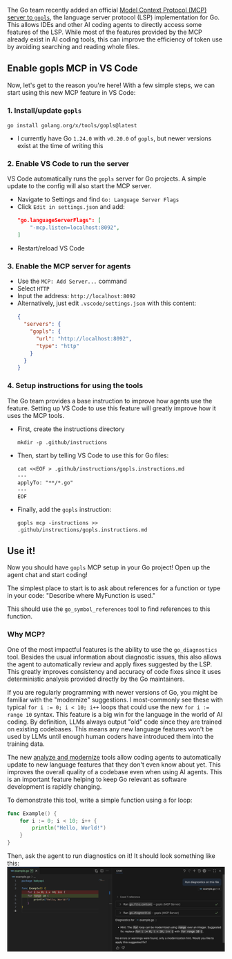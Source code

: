 The Go team recently added an official [Model Context Protocol (MCP) server to `gopls`](https://tip.golang.org/gopls/features/mcp), the language server protocol (LSP) implementation for Go. This allows IDEs and other AI coding agents to directly access some features of the LSP. While most of the features provided by the MCP already exist in AI coding tools, this can improve the efficiency of token use by avoiding searching and reading whole files.

## Enable gopls MCP in VS Code

Now, let's get to the reason you're here! With a few simple steps, we can start using this new MCP feature in VS Code:

### 1. Install/update `gopls`
```shell
go install golang.org/x/tools/gopls@latest
```
- I currently have Go `1.24.0` with `v0.20.0` of `gopls`, but newer versions exist at the time of writing this

### 2. Enable VS Code to run the server
VS Code automatically runs the `gopls` server for Go projects. A simple update to the config will also start the MCP server.

- Navigate to Settings and find `Go: Language Server Flags`
- Click `Edit in settings.json` and add:
  ```json
  "go.languageServerFlags": [
      "-mcp.listen=localhost:8092",
  ]
  ```
- Restart/reload VS Code

### 3. Enable the MCP server for agents
- Use the `MCP: Add Server...` command
- Select `HTTP`
- Input the address: `http://localhost:8092`
- Alternatively, just edit `.vscode/settings.json` with this content:
  ```json
  {
    "servers": {
      "gopls": {
        "url": "http://localhost:8092",
        "type": "http"
      }
    }
  }
  ```

### 4. Setup instructions for using the tools

The Go team provides a base instruction to improve how agents use the feature. Setting up VS Code to use this feature will greatly improve how it uses the MCP tools.

- First, create the instructions directory
  ```shell
  mkdir -p .github/instructions
  ```
- Then, start by telling VS Code to use this for Go files:
  ```shell
  cat <<EOF > .github/instructions/gopls.instructions.md
  ---
  applyTo: "**/*.go"
  ---
  EOF
  ```
- Finally, add the `gopls` instruction:
  ```shell
  gopls mcp -instructions >> .github/instructions/gopls.instructions.md
  ```

## Use it!

Now you should have `gopls` MCP setup in your Go project! Open up the agent chat and start coding!

The simplest place to start is to ask about references for a function or type in your code: "Describe where MyFunction is used."

This should use the `go_symbol_references` tool to find references to this function.

### Why MCP?

One of the most impactful features is the ability to use the `go_diagnostics` tool. Besides the usual information about diagnostic issues, this also allows the agent to automatically review and apply fixes suggested by the LSP. This greatly improves consistency and accuracy of code fixes since it uses deterministic analysis provided directly by the Go maintainers.

If you are regularly programming with newer versions of Go, you might be familiar with the "modernize" suggestions. I most-commonly see these with typical `for i := 0; i < 10; i++` loops that could use the new `for i := range 10` syntax. This feature is a big win for the language in the world of AI coding. By definition, LLMs always output "old" code since they are trained on existing codebases. This means any new language features won't be used by LLMs until enough human coders have introduced them into the training data.

The new [analyze and modernize](https://pkg.go.dev/golang.org/x/tools/gopls/internal/analysis/modernize) tools allow coding agents to automatically update to new language features that they don't even know about yet. This improves the overall quality of a codebase even when using AI agents. This is an important feature helping to keep Go relevant as software development is rapidly changing.

To demonstrate this tool, write a simple function using a for loop:

```go
func Example() {
	for i := 0; i < 10; i++ {
		println("Hello, World!")
	}
}
```

Then, ask the agent to run diagnostics on it! It should look something like this:
![Go Diagnostic Agent Example](https://raw.githubusercontent.com/calvinmclean/calvinmclean.github.io/main/articles/gopls-mcp-vscode/go_diagnostics_example.png "Go Diagnostic Agent Example")
